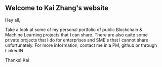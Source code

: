## Welcome to Kai Zhang's website

Hey all,

Take a look at some of my personal portfolio of public Blockchain & Machine Learning projects that I can share.
There are also quite some private projects that I do for enterprises and SME's that I cannot share unfortunately.
For more information, contact me in a PM, github or through LinkedIN

Thanks!
Kai


